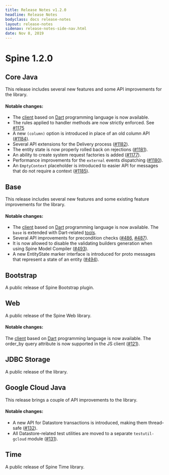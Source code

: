 ```yaml
---
title: Release Notes v1.2.0
headline: Release Notes
bodyclass: docs release-notes
layout: release-notes
sidenav: release-notes-side-nav.html
date: Nov 8, 2019
---
```


# Spine 1.2.0

## Core Java
This release includes several new features and some API improvements for the library.

#### Notable changes:

- The [client](https://github.com/SpineEventEngine/dart) based on [Dart](https://dart.dev/) 
programming language is now available.
- The rules applied to handler methods are now strictly enforced. See [#1175]({{site.core_java_repo}}pull/1175)
- A new `(column)` option is introduced in place of an old column API ([#1184]({{site.core_java_repo}}pull/1184)).
- Several API extensions for the Delivery process ([#1182]({{site.core_java_repo}}pull/1182)).
- The entity state is now properly rolled back on rejections ([#1181]({{site.core_java_repo}}pull/1181)).
- An ability to create system request factories is added ([#1177]({{site.core_java_repo}}pull/1177)).
- Performance improvements for the `external` events dispatching ([#1180]({{site.core_java_repo}}pull/1180)).
- An `EmptyContext` placeholder is introduced to easier API for messages that do not require a context ([#1185]({{site.core_java_repo}}pull/1185)).

## Base
This release includes several new features and some existing feature improvements for the library.

#### Notable changes:

- The [client](https://github.com/SpineEventEngine/dart) based on [Dart](https://dart.dev/) 
programming language is now available. The `base` is extended with Dart-related [tools]({{site.base_repo}}/tree/master/tools/proto-dart-plugin).
- Several API improvements for precondition checks ([#486]({{site.base_repo}}pull/486), [#487]({{site.base_repo}}pull/487)).
- It is now allowed to disable the validating builders generation when using Spine Model Compiler ([#493]({{site.base_repo}}pull/493)).
- A new EntityState marker interface is introduced for proto messages that represent a state of an entity ([#494]({{site.base_repo}}pull/494)).

## Bootstrap
A public release of Spine Bootstrap plugin.

## Web
A public release of the Spine Web library.

#### Notable changes:

The [client](https://github.com/SpineEventEngine/dart) based on [Dart](https://dart.dev/) programming language is now available.
The order_by query attribute is now supported in the JS client ([#121]({{site.web_repo}}pull/121)).

## JDBC Storage
A public release of the library.

## Google Cloud Java
This release brings a couple of API improvements to the library.

#### Notable changes:

- A new API for Datastore transactions is introduced, making them thread-safe ([#132]({{site.gcloud_java_repo}}pull/132)).
- All Datastore-related test utilities are moved to a separate `testutil-gcloud` module ([#131]({{site.gcloud_java_repo}}pull/131)).

## Time
A public release of Spine Time library.
